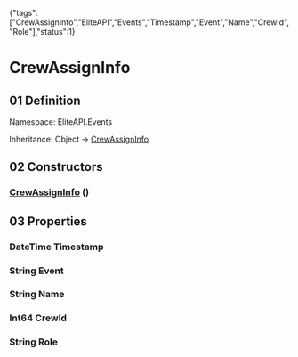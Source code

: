 {"tags":["CrewAssignInfo","EliteAPI","Events","Timestamp","Event","Name","CrewId","Role"],"status":1}

# CrewAssignInfo

## 01 Definition

Namespace: <span class='code'>EliteAPI.Events</span>

Inheritance: <span class='code'>Object</span> → <span class='code'>[CrewAssignInfo](../../EliteAPI/Events/CrewAssignInfo.html)</span>

## 02 Constructors

### <span class='code'>[CrewAssignInfo](../../EliteAPI/Events/CrewAssignInfo.html)</span> ()

## 03 Properties

### <span class='code'>DateTime</span> Timestamp

### <span class='code'>String</span> Event

### <span class='code'>String</span> Name

### <span class='code'>Int64</span> CrewId

### <span class='code'>String</span> Role

